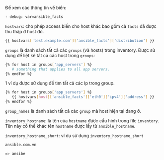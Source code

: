 Để xem các thông tin về biến:
```sh
- debug: var=ansible_facts
```

`hostvars`: cho phép access biến cho host khác bao gồm cả `facts` đã được thu thập ở host đó.
```sh
{{ hostvars['test.example.com']['ansible_facts']['distribution'] }}
```
`groups` là danh sách tất cả các `groups` (và hosts) trong inventory. Được sử dụng để liệt kê tất cả các host trong `groups`:
```sh
{% for host in groups['app_servers'] %}
   # something that applies to all app servers.
{% endfor %}
```
1 ví dụ được sử dụng để tìm tất cả các Ip trong group.
```sh
{% for host in groups['app_servers'] %}
   {{ hostvars[host]['ansible_facts']['eth0']['ipv4']['address'] }}
{% endfor %}
```
`group_names` là danh sách tất cả các `group` mà host hiện tại đang ở.

`inventory_hostname`: là tên của `hostname` được cấu hình trong file `inventory`. Tên này có thể khác tên `hostname` được lấy từ `ansible_hostname`.

`inventory_hostname_short`: ví dụ sử dụng `inventory_hostname_short`
```sh
ansible.com.vn

=> ansibe
```
